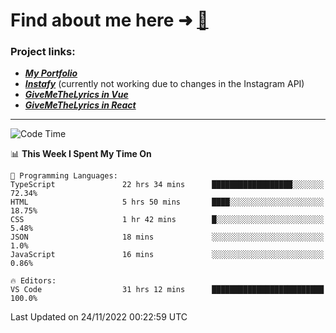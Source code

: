 # Find about me here ➜ [🧑](https://pauabella.dev)

### Project links:
- ***[My Portfolio](https://pauabella.dev)***
- ***[Instafy](https://instafy.me)*** (currently not working due to changes in the Instagram API)
- ***[GiveMeTheLyrics in Vue](https://lyrics.pauabella.dev)***
- ***[GiveMeTheLyrics in React](https://pauabella.dev/GiveMeTheLyrics)***

---
<!--START_SECTION:waka-->
![Code Time](http://img.shields.io/badge/Code%20Time-1%2C670%20hrs%203%20mins-blue)

📊 **This Week I Spent My Time On** 

```text
💬 Programming Languages: 
TypeScript               22 hrs 34 mins      ██████████████████░░░░░░░   72.34% 
HTML                     5 hrs 50 mins       ████░░░░░░░░░░░░░░░░░░░░░   18.75% 
CSS                      1 hr 42 mins        █░░░░░░░░░░░░░░░░░░░░░░░░   5.48% 
JSON                     18 mins             ░░░░░░░░░░░░░░░░░░░░░░░░░   1.0% 
JavaScript               16 mins             ░░░░░░░░░░░░░░░░░░░░░░░░░   0.86%

🔥 Editors: 
VS Code                  31 hrs 12 mins      █████████████████████████   100.0%

```


 Last Updated on 24/11/2022 00:22:59 UTC
<!--END_SECTION:waka-->
